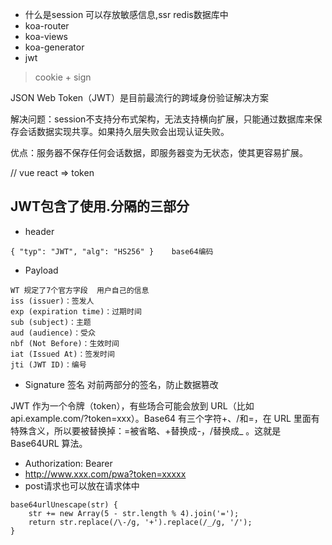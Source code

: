 - 什么是session 可以存放敏感信息,ssr  redis数据库中
- koa-router
- koa-views
- koa-generator
- jwt 

> cookie + sign

JSON Web Token（JWT）是目前最流行的跨域身份验证解决方案

解决问题：session不支持分布式架构，无法支持横向扩展，只能通过数据库来保存会话数据实现共享。如果持久层失败会出现认证失败。

优点：服务器不保存任何会话数据，即服务器变为无状态，使其更容易扩展。

// vue react => token
## JWT包含了使用.分隔的三部分
- header
```
{ "typ": "JWT", "alg": "HS256" }    base64编码
```
- Payload
```
WT 规定了7个官方字段  用户自己的信息
iss (issuer)：签发人
exp (expiration time)：过期时间
sub (subject)：主题
aud (audience)：受众
nbf (Not Before)：生效时间
iat (Issued At)：签发时间
jti (JWT ID)：编号
```
- Signature 签名
对前两部分的签名，防止数据篡改


JWT 作为一个令牌（token），有些场合可能会放到 URL（比如 api.example.com/?token=xxx）。Base64 有三个字符+、/和=，在 URL 里面有特殊含义，所以要被替换掉：=被省略、+替换成-，/替换成_ 。这就是 Base64URL 算法。

- Authorization: Bearer <token>
- http://www.xxx.com/pwa?token=xxxxx
- post请求也可以放在请求体中


```
base64urlUnescape(str) {
    str += new Array(5 - str.length % 4).join('=');
    return str.replace(/\-/g, '+').replace(/_/g, '/');
}
```

